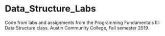 # Data_Structure_Labs
Code from labs and assignments from the Programming Fundamentals III: Data Structure class. Austin Community College, Fall semester 2019.
